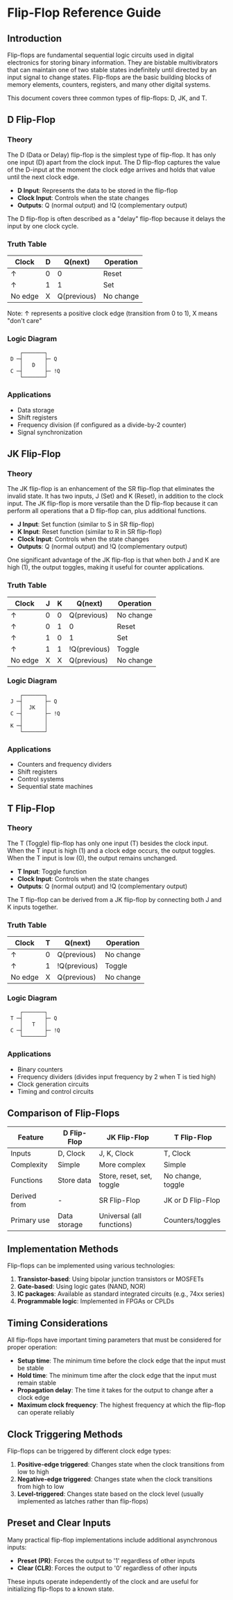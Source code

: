 # Flip-Flop Reference Guide

## Introduction

Flip-flops are fundamental sequential logic circuits used in digital electronics for storing binary information. They are bistable multivibrators that can maintain one of two stable states indefinitely until directed by an input signal to change states. Flip-flops are the basic building blocks of memory elements, counters, registers, and many other digital systems.

This document covers three common types of flip-flops: D, JK, and T.

## D Flip-Flop

### Theory

The D (Data or Delay) flip-flop is the simplest type of flip-flop. It has only one input (D) apart from the clock input. The D flip-flop captures the value of the D-input at the moment the clock edge arrives and holds that value until the next clock edge.

- **D Input**: Represents the data to be stored in the flip-flop
- **Clock Input**: Controls when the state changes
- **Outputs**: Q (normal output) and !Q (complementary output)

The D flip-flop is often described as a "delay" flip-flop because it delays the input by one clock cycle.

### Truth Table

| Clock | D | Q(next) | Operation |
|-------|---|---------|-----------|
| ↑     | 0 | 0       | Reset     |
| ↑     | 1 | 1       | Set       |
| No edge | X | Q(previous) | No change |

Note: ↑ represents a positive clock edge (transition from 0 to 1), X means "don't care"

### Logic Diagram

```
    ┌───────┐
 D ─┤       ├─ Q
    │   D   │
 C ─┤       ├─ !Q
    └───────┘
```

### Applications

- Data storage
- Shift registers
- Frequency division (if configured as a divide-by-2 counter)
- Signal synchronization

## JK Flip-Flop

### Theory

The JK flip-flop is an enhancement of the SR flip-flop that eliminates the invalid state. It has two inputs, J (Set) and K (Reset), in addition to the clock input. The JK flip-flop is more versatile than the D flip-flop because it can perform all operations that a D flip-flop can, plus additional functions.

- **J Input**: Set function (similar to S in SR flip-flop)
- **K Input**: Reset function (similar to R in SR flip-flop)
- **Clock Input**: Controls when the state changes
- **Outputs**: Q (normal output) and !Q (complementary output)

One significant advantage of the JK flip-flop is that when both J and K are high (1), the output toggles, making it useful for counter applications.

### Truth Table

| Clock | J | K | Q(next) | Operation |
|-------|----|---|---------|-----------|
| ↑     | 0 | 0 | Q(previous) | No change |
| ↑     | 0 | 1 | 0       | Reset     |
| ↑     | 1 | 0 | 1       | Set       |
| ↑     | 1 | 1 | !Q(previous) | Toggle    |
| No edge | X | X | Q(previous) | No change |

### Logic Diagram

```
    ┌───────┐
 J ─┤       ├─ Q
    │  JK   │
 C ─┤       ├─ !Q
    │       │
 K ─┤       │
    └───────┘
```

### Applications

- Counters and frequency dividers
- Shift registers
- Control systems
- Sequential state machines

## T Flip-Flop

### Theory

The T (Toggle) flip-flop has only one input (T) besides the clock input. When the T input is high (1) and a clock edge occurs, the output toggles. When the T input is low (0), the output remains unchanged.

- **T Input**: Toggle function
- **Clock Input**: Controls when the state changes
- **Outputs**: Q (normal output) and !Q (complementary output)

The T flip-flop can be derived from a JK flip-flop by connecting both J and K inputs together.

### Truth Table

| Clock | T | Q(next) | Operation |
|-------|---|---------|-----------|
| ↑     | 0 | Q(previous) | No change |
| ↑     | 1 | !Q(previous) | Toggle    |
| No edge | X | Q(previous) | No change |

### Logic Diagram

```
    ┌───────┐
 T ─┤       ├─ Q
    │   T   │
 C ─┤       ├─ !Q
    └───────┘
```

### Applications

- Binary counters
- Frequency dividers (divides input frequency by 2 when T is tied high)
- Clock generation circuits
- Timing and control circuits

## Comparison of Flip-Flops

| Feature | D Flip-Flop | JK Flip-Flop | T Flip-Flop |
|---------|------------|-------------|------------|
| Inputs  | D, Clock   | J, K, Clock | T, Clock   |
| Complexity | Simple | More complex | Simple |
| Functions | Store data | Store, reset, set, toggle | No change, toggle |
| Derived from | - | SR Flip-Flop | JK or D Flip-Flop |
| Primary use | Data storage | Universal (all functions) | Counters/toggles |

## Implementation Methods

Flip-flops can be implemented using various technologies:

1. **Transistor-based**: Using bipolar junction transistors or MOSFETs
2. **Gate-based**: Using logic gates (NAND, NOR)
3. **IC packages**: Available as standard integrated circuits (e.g., 74xx series)
4. **Programmable logic**: Implemented in FPGAs or CPLDs

## Timing Considerations

All flip-flops have important timing parameters that must be considered for proper operation:

- **Setup time**: The minimum time before the clock edge that the input must be stable
- **Hold time**: The minimum time after the clock edge that the input must remain stable
- **Propagation delay**: The time it takes for the output to change after a clock edge
- **Maximum clock frequency**: The highest frequency at which the flip-flop can operate reliably

## Clock Triggering Methods

Flip-flops can be triggered by different clock edge types:

1. **Positive-edge triggered**: Changes state when the clock transitions from low to high
2. **Negative-edge triggered**: Changes state when the clock transitions from high to low
3. **Level-triggered**: Changes state based on the clock level (usually implemented as latches rather than flip-flops)

## Preset and Clear Inputs

Many practical flip-flop implementations include additional asynchronous inputs:

- **Preset (PR)**: Forces the output to '1' regardless of other inputs
- **Clear (CLR)**: Forces the output to '0' regardless of other inputs

These inputs operate independently of the clock and are useful for initializing flip-flops to a known state.

